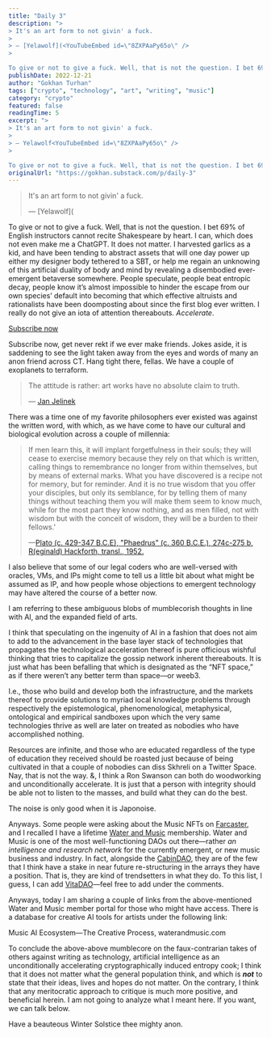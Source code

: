 ```yaml
---
title: "Daily 3"
description: ">
> It's an art form to not givin' a fuck.
>
> — [Yelawolf](<YouTubeEmbed id=\"8ZXPAaPy65o\" />
>

To give or not to give a fuck. Well, that is not the question. I bet 69% of English instructors cannot recite Shakespeare by heart. I can, which does not even make me a ChatGPT. It does not matter. I har"
publishDate: 2022-12-21
author: "Gokhan Turhan"
tags: ["crypto", "technology", "art", "writing", "music"]
category: "crypto"
featured: false
readingTime: 5
excerpt: ">
> It's an art form to not givin' a fuck.
>
> — Yelawolf<YouTubeEmbed id=\"8ZXPAaPy65o\" />
>

To give or not to give a fuck. Well, that is not the question. I bet 69% of English instructors cannot..."
originalUrl: "https://gokhan.substack.com/p/daily-3"
---
```


>
> It's an art form to not givin' a fuck.
>
> — [Yelawolf](<YouTubeEmbed id="8ZXPAaPy65o" />
>

To give or not to give a fuck. Well, that is not the question. I bet 69% of English instructors cannot recite Shakespeare by heart. I can, which does not even make me a ChatGPT. It does not matter. I harvested garlics as a kid, and have been tending to abstract assets that will one day power up either my designer body tethered to a SBT, or help me regain an unknowing of this artificial duality of body and mind by revealing a disembodied ever-emergent betaverse somewhere. People speculate, people beat entropic decay, people know it’s almost impossible to hinder the escape from our own species’ default into becoming that which effective altruists and rationalists have been doomposting about since the first blog ever written. I really do not give an iota of attention thereabouts. *Accelerate*.

[Subscribe now](https://gokhan.substack.com/subscribe)

Subscribe now, get never rekt if we ever make friends. Jokes aside, it is saddening to see the light taken away from the eyes and words of many an anon friend across CT. Hang tight there, fellas. We have a couple of exoplanets to terraform.

>
> The attitude is rather: art works have no absolute claim to truth.
>
> — [Jan Jelinek](https://www.thewire.co.uk/audio/tracks/unlimited-editions-faitiche)
>

There was a time one of my favorite philosophers ever existed was against the written word, with which, as we have come to have our cultural and biological evolution across a couple of millennia:

>
> If men learn this, it will implant forgetfulness in their souls; they will cease to exercise memory because they rely on that which is written, calling things to remembrance no longer from within themselves, but by means of external marks. What you have discovered is a recipe not for memory, but for reminder. And it is no true wisdom that you offer your disciples, but only its semblance, for by telling them of many things without teaching them you will make them seem to know much, while for the most part they know nothing, and as men filled, not with wisdom but with the conceit of wisdom, they will be a burden to their fellows.'
>
> —[Plato (c. 429-347 B.C.E), "Phaedrus" (c. 360 B.C.E.), 274c-275 b, R(eginald) Hackforth, transl., 1952.](http://websites.umich.edu/~lsarth/filecabinet/PlatoOnWriting.html)
>

I also believe that some of our legal coders who are well-versed with oracles, VMs, and IPs might come to tell us a little bit about what might be assumed as IP, and how people whose objections to emergent technology may have altered the course of a better now.

I am referring to these ambiguous blobs of mumblecorish thoughts in line with AI, and the expanded field of arts.

I think that speculating on the ingenuity of AI in a fashion that does not aim to add to the advancement in the base layer stack of technologies that propagates the technological acceleration thereof is pure officious wishful thinking that tries to capitalize the gossip network inherent thereabouts. It is just what has been befalling that which is designated as the “NFT space,” as if there weren’t any better term than space—or weeb3.

I.e., those who build and develop both the infrastructure, and the markets thereof to provide solutions to myriad local knowledge problems through respectively the epistemological, phenomenological, metaphysical, ontological and empirical sandboxes upon which the very same technologies thrive as well are later on treated as nobodies who have accomplished nothing.

Resources are infinite, and those who are educated regardless of the type of education they received should be roasted just because of being cultivated in that a couple of nobodies can diss Skhreli on a Twitter Space. Nay, that is not the way. &, I think a Ron Swanson can both do woodworking and unconditionally accelerate. It is just that a person with integrity should be able not to listen to the masses, and build what they can do the best.

The noise is only good when it is Japonoise.

Anyways. Some people were asking about the Music NFTs on [Farcaster](https://www.farcaster.xyz/), and I recalled I have a lifetime [Water and Music](https://www.waterandmusic.com/membership/) membership. Water and Music is one of the most well-functioning DAOs out there—rather *an intelligence and research network* for the currently emergent, or new music business and industry. In fact, alongside the [CabinDAO](https://www.cabin.city/), they are of the few that I think have a stake in near future re-structuring in the arrays they have a position. That is, they are kind of trendsetters in what they do. To this list, I guess, I can add [VitaDAO](https://www.vitadao.com/)—feel free to add under the comments.

Anyways, today I am sharing a couple of links from the above-mentioned Water and Music member portal for those who might have access. There is a database for creative AI tools for artists under the following link:

Music AI Ecosystem—The Creative Process, waterandmusic.com

To conclude the above-above mumblecore on the faux-contrarian takes of others against writing as technology, artificial intelligence as an unconditionally accelerating cryptographically induced entropy cook; I think that it does not matter what the general population think, and which is ***not*** to state that their ideas, lives and hopes do not matter. On the contrary, I think that any meritocratic approach to critique is much more positive, and beneficial herein. I am not going to analyze what I meant here. If you want, we can talk below.

Have a beauteous Winter Solstice thee mighty anon.